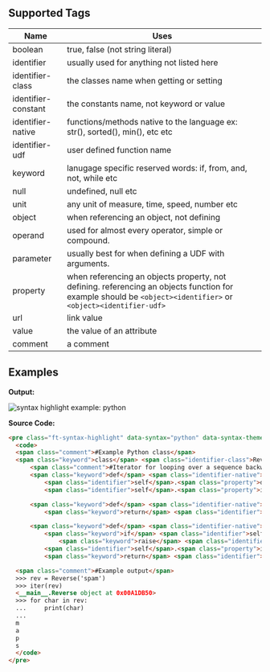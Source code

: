 
## Supported Tags

Name | Uses
--- | ---
boolean | true, false (not string literal)
identifier | usually used for anything not listed here
identifier-class | the classes name when getting or setting
identifier-constant | the constants name, not keyword or value
identifier-native | functions/methods native to the language ex: str(), sorted(), min(), etc etc
identifier-udf | user defined function name
keyword | lanugage specific reserved words: if, from, and, not, while etc
null | undefined, null etc
unit | any unit of measure, time, speed, number etc
object | when referencing an object, not defining
operand | used for almost every operator, simple or compound.
parameter | usually best for when defining a UDF with arguments.
property | when referencing an objects property, not defining. referencing an objects function for example should be `<object><identifier>` or `<object><identifier-udf>`
url | link value
value | the value of an attribute
comment | a comment

## Examples

**Output:**

![syntax highlight example: python](../../misc/highlight-example-python.PNG)

**Source Code:**
```html
<pre class="ft-syntax-highlight" data-syntax="python" data-syntax-theme="vbgreen" data-showTooltips="true">
  <code>
  <span class="comment">#Example Python class</span>
  <span class="keyword">class</span> <span class="identifier-class">Reverse</span>:
      <span class="comment">#Iterator for looping over a sequence backwards.</span>
      <span class="keyword">def</span> <span class="identifier-native">__init__</span>(<span class="parameter">self</span>, <span class="parameter">data</span>):
          <span class="identifier">self</span>.<span class="property">data</span> = data
          <span class="identifier">self</span>.<span class="property">index</span> = <span class="identifier-native">len</span>(data)

      <span class="keyword">def</span> <span class="identifier-native">__iter__</span>(<span class="parameter">self</span>):
          <span class="keyword">return</span> <span class="identifier">self</span>

      <span class="keyword">def</span> <span class="identifier-native">__next__</span>(<span class="parameter">self</span>):
          <span class="keyword">if</span> <span class="identifier">self</span>.<span class="property">index</span> <span class="operand">==</span> <span class="unit">0</span>:
              <span class="keyword">raise</span> <span class="identifier-native">StopIteration</span>
          <span class="identifier">self</span>.<span class="property">index</span> = <span class="identifier">self</span>.<span class="property">index</span> - <span class="unit">1</span>
          <span class="keyword">return</span> <span class="identifier">self</span>.<span class="property">data</span>[<span class="identifier">self</span>.<span class="property">index</span>]

  <span class="comment">#Example output</span>
  >>> rev = Reverse('spam')
  >>> iter(rev)
  <__main__.Reverse object at 0x00A1DB50>
  >>> for char in rev:
  ...     print(char)
  ...
  m
  a
  p
  s
  </code>
</pre>
```
